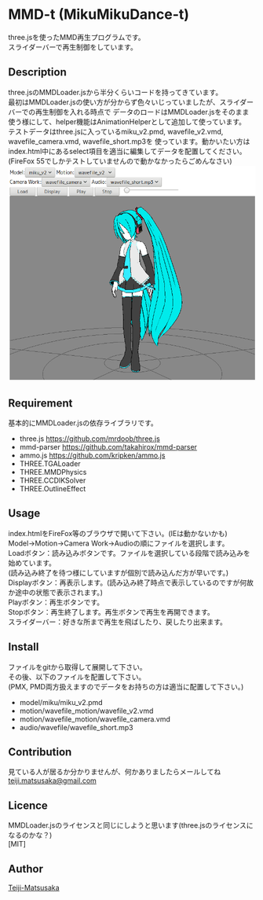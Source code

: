 MMD-t (MikuMikuDance-t)
====

three.jsを使ったMMD再生プログラムです。  
スライダーバーで再生制御をしています。

## Description
three.jsのMMDLoader.jsから半分くらいコードを持ってきています。  
最初はMMDLoader.jsの使い方が分からず色々いじっていましたが、スライダーバーでの再生制御を入れる時点で
データのロードはMMDLoader.jsをそのまま使う様にして、helper機能はAnimationHelperとして追加して使っています。  
テストデータはthree.jsに入っているmiku_v2.pmd, wavefile_v2.vmd, wavefile_camera.vmd, wavefile_short.mp3を
使っています。動かいたい方はindex.html中にあるselect項目を適当に編集してデータを配置してください。  
(FireFox 55でしかテストしていませんので動かなかったらごめんなさい)  
![Alt text](MMD-t.png)

## Requirement
基本的にMMDLoader.jsの依存ライブラリです。  
* three.js <https://github.com/mrdoob/three.js>
* mmd-parser <https://github.com/takahirox/mmd-parser>
* ammo.js <https://github.com/kripken/ammo.js>
* THREE.TGALoader
* THREE.MMDPhysics
* THREE.CCDIKSolver
* THREE.OutlineEffect

## Usage
index.htmlをFireFox等のブラウザで開いて下さい。(IEは動かないかも)  
Model→Motion→Camera Work→Audioの順にファイルを選択します。  
Loadボタン：読み込みボタンです。ファイルを選択している段階で読み込みを始めています。  
(読み込み終了を待つ様にしていますが個別で読み込んだ方が早いです。)  
Displayボタン：再表示します。(読み込み終了時点で表示しているのですが何故か途中の状態で表示されます。)  
Playボタン：再生ボタンです。  
Stopボタン：再生終了します。再生ボタンで再生を再開できます。  
スライダーバー：好きな所まで再生を飛ばしたり、戻したり出来ます。  

## Install
ファイルをgitから取得して展開して下さい。  
その後、以下のファイルを配置して下さい。  
(PMX, PMD両方扱えますのでデータをお持ちの方は適当に配置して下さい。)  

* model/miku/miku_v2.pmd
* motion/wavefile_motion/wavefile_v2.vmd
* motion/wavefile_motion/wavefile_camera.vmd
* audio/wavefile/wavefile_short.mp3

## Contribution
見ている人が居るか分かりませんが、何かありましたらメールしてね  
<teiji.matsusaka@gmail.com>

## Licence
MMDLoader.jsのライセンスと同じにしようと思います(three.jsのライセンスになるのかな？)  
[MIT]

## Author
[Teiji-Matsusaka](https://github.com/Teiji-Matsusaka)

